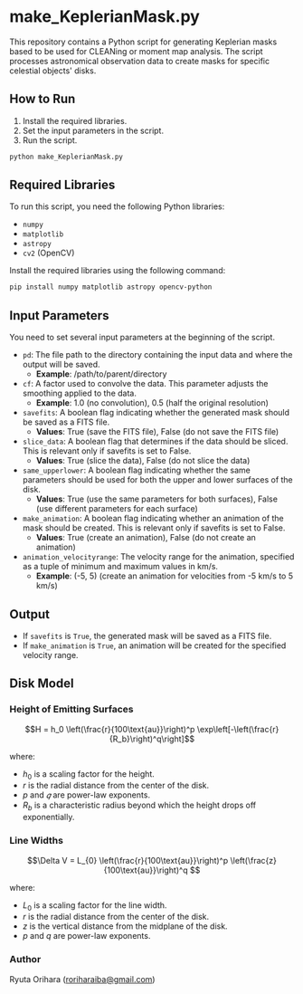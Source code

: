 # make_KeplerianMask.py

This repository contains a Python script for generating Keplerian masks based to be used for CLEANing or moment map analysis. The script processes astronomical observation data to create masks for specific celestial objects' disks.

## How to Run

1. Install the required libraries.
2. Set the input parameters in the script.
3. Run the script.
   
```python
python make_KeplerianMask.py
```

## Required Libraries

To run this script, you need the following Python libraries:
- `numpy`
- `matplotlib`
- `astropy`
- `cv2` (OpenCV)

Install the required libraries using the following command:
```bash
pip install numpy matplotlib astropy opencv-python
```

## Input Parameters

You need to set several input parameters at the beginning of the script.

- `pd`: The file path to the directory containing the input data and where the output will be saved.
   - **Example**: /path/to/parent/directory
- `cf`: A factor used to convolve the data. This parameter adjusts the smoothing applied to the data.
   - **Example**: 1.0 (no convolution), 0.5 (half the original resolution)
- `savefits`: A boolean flag indicating whether the generated mask should be saved as a FITS file.
   - **Values**: True (save the FITS file), False (do not save the FITS file)
- `slice_data`: A boolean flag that determines if the data should be sliced. This is relevant only if savefits is set to False.
   - **Values**: True (slice the data), False (do not slice the data)
- `same_upperlower`: A boolean flag indicating whether the same parameters should be used for both the upper and lower surfaces of the disk.
   - **Values**: True (use the same parameters for both surfaces), False (use different parameters for each surface)
- `make_animation`: A boolean flag indicating whether an animation of the mask should be created. This is relevant only if savefits is set to False.
   - **Values**: True (create an animation), False (do not create an animation)
- `animation_velocityrange`: The velocity range for the animation, specified as a tuple of minimum and maximum values in km/s.
   - **Example**: (-5, 5) (create an animation for velocities from -5 km/s to 5 km/s)


## Output

- If `savefits` is `True`, the generated mask will be saved as a FITS file.
- If `make_animation` is `True`, an animation will be created for the specified velocity range.

## Disk Model

### Height of Emitting Surfaces

$$H = h_0 \left(\frac{r}{100\text{au}}\right)^p \exp\left[-\left(\frac{r}{R_b}\right)^q\right]$$

where:
- $h_0$ is a scaling factor for the height.
- $r$ is the radial distance from the center of the disk.
- $p$ and $𝑞$ are power-law exponents.
- $R_b$ is a characteristic radius beyond which the height drops off exponentially.

### Line Widths

$$\Delta V = L_{0} \left(\frac{r}{100\text{au}}\right)^p \left(\frac{z}{100\text{au}}\right)^q $$

where:
- $L_{0}$ is a scaling factor for the line width.
- $r$ is the radial distance from the center of the disk.
- $z$ is the vertical distance from the midplane of the disk.
- $p$ and $q$ are power-law exponents.

### Author

Ryuta Orihara (roriharaiba@gmail.com)
